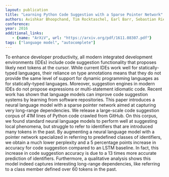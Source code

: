 ```yaml
---
layout: publication
title: "Learning Python Code Suggestion with a Sparse Pointer Network"
authors: Avishkar Bhoopchand, Tim Rocktaschel, Earl Barr, Sebastian Riedel
conference:
year: 2016
additional_links:
   - {name: "ArXiV", url: "https://arxiv.org/pdf/1611.08307.pdf"}
tags: ["language model", "autocomplete"]
---
```

To enhance developer productivity, all modern integrated development environments (IDEs) include code suggestion functionality that proposes likely next tokens at the cursor. While current IDEs work well for statically-typed languages, their reliance on type annotations means that they do not provide the same level of support for dynamic programming languages as for statically-typed languages. Moreover, suggestion engines in modern IDEs do not propose expressions or multi-statement idiomatic code. Recent work has shown that language models can improve code suggestion systems by learning from software repositories. This paper introduces a neural language model with a sparse pointer network aimed at capturing very long-range dependencies. We release a large-scale code suggestion corpus of 41M lines of Python code crawled from GitHub. On this corpus, we found standard neural language models to perform well at suggesting local phenomena, but struggle to refer to identifiers that are introduced many tokens in the past. By augmenting a neural language model with a pointer network specialized in referring to predefined classes of identifiers, we obtain a much lower perplexity and a 5 percentage points increase in accuracy for code suggestion compared to an LSTM baseline. In fact, this increase in code suggestion accuracy is due to a 13 times more accurate prediction of identifiers. Furthermore, a qualitative analysis shows this model indeed captures interesting long-range dependencies, like referring to a class member defined over 60 tokens in the past. 
